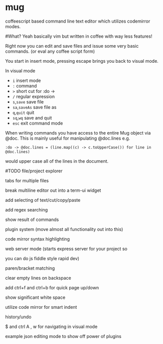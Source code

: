 mug
===

coffeescript based command line text editor which utilizes codemirror modes.

#What?
Yeah basically vim but written in coffee with way less features! 

Right now you can edit and save files and issue some very basic commands. (or eval any coffee script form)

You start in insert mode, pressing escape brings you back to visual mode. 

In visual mode 

*	`i` insert mode
*	`:` command
*	`>` short cut for :do -> 
*	`/` regular expression
*	`s`,`save` save file
*	`sa`,`saveAs` save file as
*	`q`,`quit` quit
*	`sq`,`wq` save and quit
*	`esc` exit command mode

When writing commands you have access to the entire Mug object via @doc. This is mainly useful for manipulating @doc.lines e.g. 

	:do -> @doc.lines = (line.map((c) -> c.toUpperCase()) for line in @doc.lines)

would upper case all of the lines in the document.

#TODO
file/project explorer 

tabs for multiple files

break multiline editor out into a term-ui widget

add selecting of text/cut/copy/paste

add regex searching

show result of commands

plugin system (move almost all functionality out into this)

code mirror syntax highlighting 

web server mode (starts express server for your project so 

you can do js fiddle style rapid dev)

paren/bracket matching 

clear empty lines on backspace

add ctrl+f and ctrl+b for quick page up/down

show significant white space

utilize code mirror for smart indent

history/undo

$ and ctrl A , w for navigating in visual mode

example json editing mode to show off power of plugins
